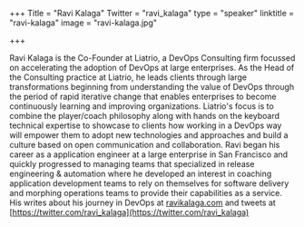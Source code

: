 +++
Title = "Ravi Kalaga"
Twitter = "ravi_kalaga"
type = "speaker"
linktitle = "ravi-kalaga"
image = "ravi-kalaga.jpg"

+++

Ravi Kalaga is the Co-Founder at Liatrio, a DevOps Consulting firm focussed on accelerating the adoption of DevOps at large enterprises. As the Head of the Consulting practice at Liatrio, he leads clients through large transformations beginning from understanding the value of DevOps through the period of rapid iterative change that enables enterprises to become continuously learning and improving organizations. Liatrio's focus is to combine the player/coach philosophy along with hands on the keyboard technical expertise to showcase to clients how working in a DevOps way will empower them to adopt new technologies and approaches and build a culture based on open communication and collaboration. Ravi began his career as a application engineer at a large enterprise in San Francisco and quickly progressed to managing teams that specialized in release engineering & automation where he developed an interest in coaching application development teams to rely on themselves for software delivery and morphing operations teams to provide their capabilities as a service. His writes about his journey in DevOps at [ravikalaga.com](http://ravikalaga.com) and tweets at [https://twitter.com/ravi_kalaga](https://twitter.com/ravi_kalaga)